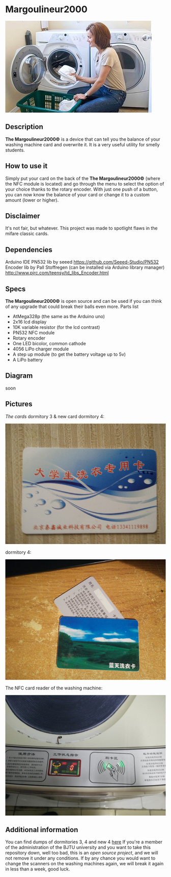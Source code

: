 # Margoulineur2000
![alt a beautiful washing machine](imgs/beautiful_wm.jpeg "a beautiful washing machine")
## Description
__The Margoulineur2000©__ is a device that can tell you the balance of your washing machine card and overwrite it.
It is a very useful utility for smelly students.

## How to use it
Simply put your card on the back of the __The Margoulineur2000©__ (where the NFC module is located) and go through the menu to select the option of your choice thanks to the rotary encoder.
With just one push of a button, you can now know the balance of your card or change it to a custom amount (lower or higher).

## Disclaimer
It's not fair, but whatever. This project was made to spotlight flaws in the mifare classic cards.

## Dependencies
Arduino IDE
PN532 lib by seeed https://github.com/Seeed-Studio/PN532
Encoder lib by Pall Stoffregen (can be installed via Arduino library manager) http://www.pjrc.com/teensy/td_libs_Encoder.html

## Specs
__The Margoulineur2000©__ is open source and can be used if you can think of any upgrade that could break their balls even more.
Parts list
*   AtMega328p (the same as the Arduino uno)
*   2x16 lcd display
*   10K variable resistor (for the lcd contrast)
*   PN532 NFC module
*   Rotary encoder
*   One LED bicolor, common cathode
*   4056 LiPo charger module
*   A step up module (to get the battery voltage up to 5v)
*   A LiPo battery

## Diagram
soon

## Pictures
_The cards_
dormitory 3 & new card dormitory 4:

![alt Dormitory 3 & new 4 card](imgs/dorm3F.jpg "Dormitory 3 & new 4 card")

dormitory 4:

![alt Old Dormitory 4 card](imgs/dorm4.jpg "Old Dormitory 4 card")

The NFC card reader of the washing machine:

![alt The NFC card reader of the washing machine](imgs/washingmachine.jpg "The NFC card reader of the washing machine")

## Additional information
You can find dumps of dormitories 3, 4 and new 4 [here](https://github.com/LesMargoulins/Dumps "dumps")
If you're a member of the administration of the BJTU university and you want to take this repository down, well too bad, this is an _open source project_, and we will not remove it under any conditions. If by any chance you would want to change the scanners on the washing machines again, we will break it again in less than a week, good luck.

